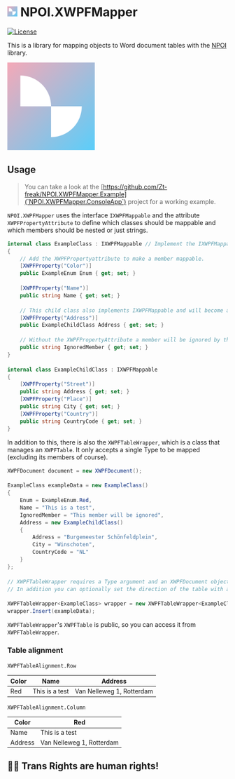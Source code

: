 # <img src="logos/xwpfmapper-logo.png" data-canonical-src="logos/xwpfmapper-logo.png" height="23"/> NPOI.XWPFMapper

[![License](https://img.shields.io/badge/License-Apache_2.0-blue.svg)](https://opensource.org/licenses/Apache-2.0)

This is a library for mapping objects to Word document tables with the [NPOI](https://github.com/nissl-lab/npoi) library.

<img src="logos/xwpfmapper-logo.png" data-canonical-src="logos/xwpfmapper-logo.png" width="200"/>

## Usage

> You can take a look at the [https://github.com/Zt-freak/NPOI.XWPFMapper.Example](`NPOI.XWPFMapper.ConsoleApp`) project for a working example.

`NPOI.XWPFMapper` uses the interface `IXWPFMappable` and the attribute `XWPFPropertyAttribute` to define which classes should be mappable and which members should be nested or just strings.

```csharp
internal class ExampleClass : IXWPFMappable // Implement the IXWPFMappable interface to make a class mappable
{
    // Add the XWPFPropertyattribute to make a member mappable.
    [XWPFProperty("Color")] 
    public ExampleEnum Enum { get; set; }

    [XWPFProperty("Name")]
    public string Name { get; set; }

    // This child class also implements IXWPFMappable and will become a nested table.
    [XWPFProperty("Address")]
    public ExampleChildClass Address { get; set; }

    // Without the XWPFPropertyAttribute a member will be ignored by the mapping.
    public string IgnoredMember { get; set; }
}

internal class ExampleChildClass : IXWPFMappable
{
    [XWPFProperty("Street")]
    public string Address { get; set; }
    [XWPFProperty("Place")]
    public string City { get; set; }
    [XWPFProperty("Country")]
    public string CountryCode { get; set; }
}
```

In addition to this, there is also the `XWPFTableWrapper`, which is a class that manages an `XWPFTable`. It only accepts a single Type to be mapped (excluding its members of course).

```csharp
XWPFDocument document = new XWPFDocument();

ExampleClass exampleData = new ExampleClass()
{
    Enum = ExampleEnum.Red,
    Name = "This is a test",
    IgnoredMember = "This member will be ignored",
    Address = new ExampleChildClass()
    {
        Address = "Burgemeester Schönfeldplein",
        City = "Winschoten",
        CountryCode = "NL"
    }
};

// XWPFTableWrapper requires a Type argument and an XWPFDocument object to work
// In addition you can optionally set the direction of the table with an enum XWPFTableAlignment (default is Row)

XWPFTableWrapper<ExampleClass> wrapper = new XWPFTableWrapper<ExampleClass>(document, XWPFTableAlignment.Column);
wrapper.Insert(exampleData);

```

`XWPFTableWrapper`'s `XWPFTable` is public, so you can access it from `XWPFTableWrapper`.

### Table alignment

`XWPFTableAlignment.Row`

| Color | Name           | Address                   |
|-------|----------------|---------------------------|
| Red   | This is a test | Van Nelleweg 1, Rotterdam |

`XWPFTableAlignment.Column`

| Color   | Red                       |
|---------|---------------------------|
| Name    | This is a test            |
| Address | Van Nelleweg 1, Rotterdam |

## 🏳️‍⚧️ Trans Rights are human rights!
